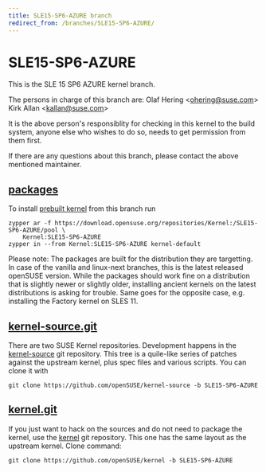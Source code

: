 ```yaml
---
title: SLE15-SP6-AZURE branch
redirect_from: /branches/SLE15-SP6-AZURE/
---
```

# SLE15-SP6-AZURE
This is the SLE 15 SP6 AZURE kernel branch.

The persons in charge of this branch are:
Olaf Hering <[ohering@suse.com](mailto:ohering@suse.com?subject=SLE15-SP6-AZURE%20branch)>
Kirk Allan <[kallan@suse.com](mailto:kallan@suse.com?subject=SLE15-SP6-AZURE%20branch)>

It is the above person's responsiblity for checking in this kernel to
the build system, anyone else who wishes to do so, needs to get
permission from them first.

If there are any questions about this branch, please contact the above
mentioned maintainer.


## [packages](https://download.opensuse.org/repositories/Kernel:/SLE15-SP6-AZURE)
To install
[prebuilt kernel](https://download.opensuse.org/repositories/Kernel:/SLE15-SP6-AZURE)
from this branch run

```
zypper ar -f https://download.opensuse.org/repositories/Kernel:/SLE15-SP6-AZURE/pool \
    Kernel:SLE15-SP6-AZURE
zypper in --from Kernel:SLE15-SP6-AZURE kernel-default
```

Please note: The packages are built for the distribution they are
targetting. In case of the vanilla and linux-next branches, this is the
latest released openSUSE version. While the packages should work
fine on a distribution that is slightly newer or slightly older,
installing ancient kernels on the latest distributions is asking for
trouble. Same goes for the opposite case, e.g. installing the Factory
kernel on SLES 11.

## [kernel-source.git](https://github.com/openSUSE/kernel-source/tree/SLE15-SP6-AZURE)
There are two SUSE Kernel repositories. Development happens in the
[kernel-source](https://github.com/openSUSE/kernel-source/tree/SLE15-SP6-AZURE)
git repository. This tree is a quile-like series of patches against the
upstream kernel, plus spec files and various scripts. You can clone it
with

```
git clone https://github.com/openSUSE/kernel-source -b SLE15-SP6-AZURE
```

## [kernel.git](https://github.com/openSUSE/kernel/tree/SLE15-SP6-AZURE)
If you just want to hack on the sources and do not need to package the
kernel, use the [kernel](https://github.com/openSUSE/kernel/tree/SLE15-SP6-AZURE)
git repository. This one has the same layout as the upstream kernel. Clone
command:

```
git clone https://github.com/openSUSE/kernel -b SLE15-SP6-AZURE
```


